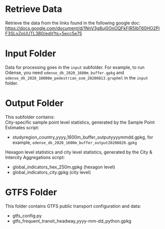 # Retrieve Data
Retrieve the data from the links found in the following google doc:
https://docs.google.com/document/d/1NnV3g8uj0OnOQFkFIR5IbT60HO2PiF3SLoZpUUTL3B0/edit?ts=5ecc5e75

# Input Folder  

Data for processing goes in the `input` subfolder. For example, to run Odense, you need `odense_dk_2020_1600m_buffer.gpkg` and `odense_dk_2020_10000m_pedestrian_osm_20200813.graphml` in the `input` folder.  

# Output Folder  

This subfolder contains:  
City-specific sample point level statistics, generated by the Sample Point Estimates script:  
- studyregion_country_yyyy_1600m_buffer_outputyyyymmdd.gpkg, for example, `odense_dk_2020_1600m_buffer_output20200820.gpkg`

Hexagon level statistics and city level statistics, generated by the City & Intercity Aggregations script:  
- global_indicators_hex_250m.gpkg  (hexagon level)
- global_indicators_city.gpkg  (city level)

# GTFS Folder

This folder contains GTFS public transport configuration and data:
- gtfs_config.py
- gtfs_frequent_transit_headway_yyyy-mm-dd_python.gpkg
